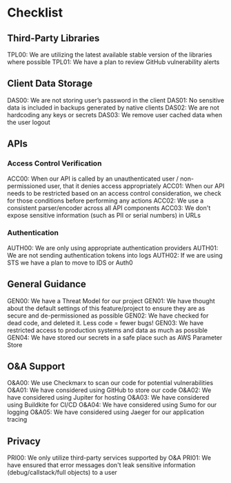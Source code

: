 # Checklist
## Third-Party Libraries
 TPL00: We are utilizing the latest available stable version of the libraries where possible
 TPL01: We have a plan to review GitHub vulnerability alerts
## Client Data Storage
 DAS00: We are not storing user’s password in the client
 DAS01: No sensitive data is included in backups generated by native clients
 DAS02: We are not hardcoding any keys or secrets
 DAS03: We remove user cached data when the user logout
## APIs
### Access Control Verification
 ACC00: When our API is called by an unauthenticated user / non-permissioned user, that it denies access appropriately
 ACC01: When our API needs to be restricted based on an access control consideration, we check for those conditions before performing any actions
 ACC02: We use a consistent parser/encoder across all API components
 ACC03: We don't expose sensitive information (such as PII or serial numbers) in URLs
### Authentication
 AUTH00: We are only using appropriate authentication providers
 AUTH01: We are not sending authentication tokens into logs
 AUTH02: If we are using STS we have a plan to move to IDS or Auth0
## General Guidance
 GEN00: We have a Threat Model for our project
 GEN01: We have thought about the default settings of this feature/project to ensure they are as secure and de-permissioned as possible
 GEN02: We have checked for dead code, and deleted it. Less code = fewer bugs!
 GEN03: We have restricted access to production systems and data as much as possible
 GEN04: We have stored our secrets in a safe place such as AWS Parameter Store
## O&A Support
 O&A00: We use Checkmarx to scan our code for potential vulnerabilities
 O&A01: We have considered using GitHub to store our code
 O&A02: We have considered using Jupiter for hosting
 O&A03: We have considered using Buildkite for CI/CD
 O&A04: We have considered using Sumo for our logging
 O&A05: We have considered using Jaeger for our application tracing
## Privacy
 PRI00: We only utilize third-party services supported by O&A
 PRI01: We have ensured that error messages don't leak sensitive information (debug/callstack/full objects) to a user
